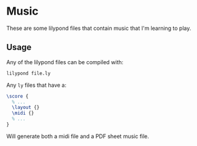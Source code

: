 # Music

These are some lilypond files that contain music that I'm learning to
play.

## Usage

Any of the lilypond files can be compiled with:

``` bash
lilypond file.ly
```

Any `ly` files that have a:

``` latex
\score {
  % ...
  \layout {}
  \midi {}
  % ...
}
```

Will generate both a midi file and a PDF sheet music file.
